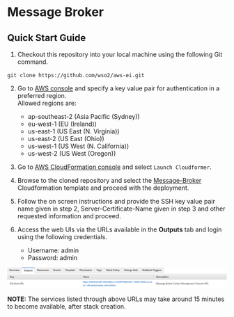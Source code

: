 # Message Broker

## Quick Start Guide

1. Checkout this repository into your local machine using the following Git command.
```
git clone https://github.com/wso2/aws-ei.git
```

2. Go to [AWS console](https://console.aws.amazon.com/ec2/v2/home#KeyPairs:sort=keyName) and specify a key value pair for authentication in a preferred region. <br>
Allowed regions are:<br>
   * ap-southeast-2 (Asia Pacific (Sydney))<br>
   * eu-west-1 (EU (Ireland))<br>
   * us-east-1 (US East (N. Virginia))<br>
   * us-east-2 (US East (Ohio))<br>
   * us-west-1 (US West (N. California))<br>
   * us-west-2 (US West (Oregon))<br>

3. Go to [AWS CloudFormation console](https://console.aws.amazon.com/cloudformation/home) and select ``Launch Cloudformer``.

4. Browse to the cloned repository and select the [Message-Broker](https://github.com/wso2/aws-ei/tree/master/message-broker) Cloudformation template and proceed with the deployment.

5. Follow the on screen instructions and provide the SSH key value pair name given in step 2, Server-Certificate-Name given in step 3 and other requested information and proceed.

6. Access the web UIs via the URLs available in the **Outputs** tab and login using the following credentials.
   * Username: admin <br>
   * Password: admin

![image](../images/broker.png)

**NOTE:** The services listed through above URLs may take around 15 minutes to become available, after stack creation.
